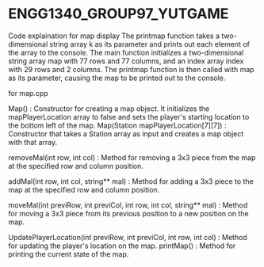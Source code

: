 # ENGG1340_GROUP97_YUTGAME


Code explaination
  for map display
    The printmap function takes a two-dimensional string array k as its parameter and prints out each element of the array to the console. The main function initializes a two-dimensional string array map with 77 rows and 77 columns, and an index array index with 29 rows and 2 columns. The printmap function is then called with map as its parameter, causing the map to be printed out to the console.
    
    
    
  for map.cpp
  
  Map() : Constructor for creating a map object. It initializes the mapPlayerLocation array to false and sets the player's starting location to the bottom left of the map.
  Map(Station mapPlayerLocation[7][7]) : Constructor that takes a Station array as input and creates a map object with that array.
  
  removeMal(int row, int col) : Method for removing a 3x3 piece from the map at the specified row and column position.
  
  addMal(int row, int col, string** mal) : Method for adding a 3x3 piece to the map at the specified row and column position.
  
  moveMal(int previRow, int previCol, int row, int col, string** mal) : Method for moving a 3x3 piece from its previous position to a new position on the map.
  
  UpdatePlayerLocation(int previRow, int previCol, int row, int col) : Method for updating the player's location on the map.
printMap() : Method for printing the current state of the map.
